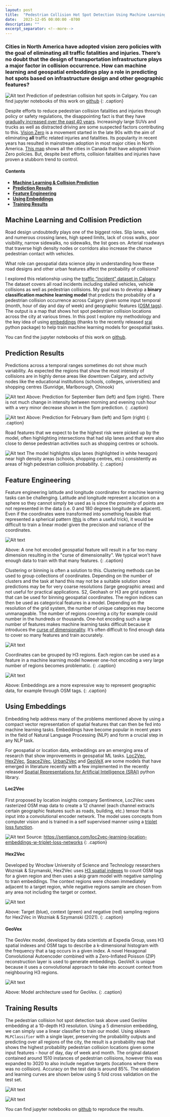 ```yaml
---
layout: post
title:  "Pedestrian Collision Hot Spot Detection Using Machine Learning and Embeddings"
date:   2023-12-05 00:00:00 -0700
description: ""
excerpt_separator: <!--more-->
---
```


### Cities in North America have adopted vision zero policies with the goal of eliminating all traffic fatalities and injuries. There’s no doubt that the design of transportation infrastructure plays a major factor in collision occurrence. How can machine learning and geospatial embeddings play a role in predicting hot spots based on infrastructure design and other geographic features? 
<!--more-->

<style>
.caption {
  font-size: 13px;
  font-style: italic;
  margin-top:0px;
  text-align: left;
}

.references {
  font-size: 12px;
}

</style>

![Alt text]({{site.baseurl}}/assets/img/collision-prediction-calgary.png)
Prediction of pedestrian collision hot spots in Calgary. You can find jupyter notebooks of this work on [github](https://github.com/smohiudd/pedestrian-collision-prediction)
{: .caption}

Despite efforts to reduce pedestrian collision fatalities and injuries through policy or safety regulations, the disappointing fact is that they have [gradually increased over the past 40 years](https://www.nytimes.com/2023/06/27/us/pedestrian-deaths-2022.html). Increasingly large SUVs and trucks as well as distracted driving are some suspected factors contributing to this. [Vision Zero](https://visionzeronetwork.org/about/what-is-vision-zero/) is a movement started in the late 90s with the aim of eliminating **all** traffic related injuries and fatalities. Its popularity in recent years has resulted in mainstream adoption in most major cities in North America. [This map](https://parachute.ca/en/program/vision-zero/vision-zero-map/#!toronto-on) shows all the cities in Canada that have adopted Vision Zero policies. But, despite best efforts, collision fatalities and injuries have proven a stubborn trend to control. 

#### Contents
- [**Machine Learning & Collision Prediction**](#machine-learning-and-collision-prediction )
- [**Prediction Results**](#prediction-results)
- [**Feature Engineering**](#feature-engineering)
- [**Using Embeddings**](#using-embeddings)
- [**Training Results**](#training-results)

## Machine Learning and Collision Prediction 

Road design undoubtedly plays one of the biggest roles. Slip lanes, wide and numerous crossing lanes, high speed limits, lack of cross walks, poor visibility, narrow sidewalks, no sidewalks, the list goes on. Arterial roadways that traverse high density nodes or corridors also increase the chance pedestrian contact with vehicles.

What role can geospatial data science play in understanding how these road designs and other urban features affect the probability of collisions? 

I explored this relationship using the [traffic “incident” dataset in Calgary](https://data.calgary.ca/Transportation-Transit/Traffic-Incidents/35ra-9556). The dataset covers all road incidents including stalled vehicles, vehicle collisions as well as pedestrian collisions. My goal was to develop a **binary classification machine learning model** that predicts the probability of a pedestrian collision occurrence across Calgary given some input temporal (month, hour of day and day of week) and geographic features ([OSM tags](https://wiki.openstreetmap.org/wiki/Tags)). The output is a map that shows hot spot pedestrian collision locations across the city at various times. In this post I explore my methodology and the key idea of using [embeddings](https://developers.google.com/machine-learning/crash-course/embeddings/video-lecture) (thanks to the recently released [srai](https://github.com/kraina-ai/srai) python package) to help train machine learning models for geospatial tasks.

You can find the jupyter notebooks of this work on [github](https://github.com/smohiudd/pedestrian-collision-prediction).

## Prediction Results

Predictions across a temporal ranges sometimes do not show much variability. As expected the regions that show the most intensity of collisions are in highly dense areas like downtown Calgary, and activity nodes like the educational institutions (schools, colleges, universities) and shopping centres (Sunridge, Marlborough, Chinook)

![Alt text]({{site.baseurl}}/assets/img/prediction-multiples-1.png)
Above: Prediction for September 9am (left) and 5pm (right). There is not much change in intensity between morning and evening rush hour with a very minor decrease shown in the 5pm prediction.
{: .caption}

![Alt text]({{site.baseurl}}/assets/img/prediction-multiples-2.png)
Above: Prediction for February 9am (left) and 5pm (right)
{: .caption}

Road features that we expect to be the highest risk were picked up by the model, often highlighting intersections that had slip lanes and that were also close to dense pedestrian activities such as shopping centres or schools.  

![Alt text]({{site.baseurl}}/assets/img/collision-pedestrian-zoom1.png)
The model highlights slips lanes (highlighted in white hexagon) near high density areas (schools, shopping centres, etc.) consistently as areas of high pedestrian collision probability.
{: .caption}

## Feature Engineering

Feature engineering latitude and longitude coordinates for machine learning tasks can be challenging. Latitude and longitude represent a location on a sphere so they cannot simply be used as is since the proximity of points are not represented in the data (i.e. 0 and 180 degrees longitude are adjacent). Even if the coordinates were transformed into something feasible that represented a spherical pattern ([this](https://datascience.stackexchange.com/questions/13567/ways-to-deal-with-longitude-latitude-feature) is often a useful trick), it would be difficult to train a linear model given the precision and variance of the coordinates.

![Alt text]({{site.baseurl}}/assets/img/one-hot.png)

Above:  A one hot encoded geospatial feature will result in a far too many dimension resulting in the "curse of dimensionality". We typical won't have enough data to train with that many features.
{: .caption}


Clustering or binning is often a solution to this. Clustering methods can be used to group collections of coordinates. Depending on the number of clusters and the task at hand this may not be a suitable solution since predictions may be for very coarse resolutions (large geographic areas) and not useful for practical applications. S2, Geohash or H3 are grid systems that can be used for binning geospatial coordinates. The region indices can then be used as categorical features in a model. Depending on the resolution of the grid system, the number of unique categories may become unmanageable. The number of regions covering a city for example could number in the hundreds or thousands. One-hot encoding such a large number of features makes machine learning tasks difficult because it introduces the [curse of dimensionality](https://en.wikipedia.org/wiki/Curse_of_dimensionality). It’s often difficult to find enough data to cover so many features and train accurately.

![Alt text]({{site.baseurl}}/assets/img/hex-bin.png)

Coordinates can be grouped by H3 regions. Each region can be used as a feature in a machine learning model however one-hot encoding a very large number of regions becomes problematic.
{: .caption}

![Alt text]({{site.baseurl}}/assets/img/region-embeddings.png)

Above:  Embeddings are a more expressive way to represent geographic data, for example through OSM tags.
{: .caption}


## Using Embeddings

Embedding help address many of the problems mentioned above by using a compact vector representation of spatial features that can then be fed into machine learning tasks. Embeddings have become popular in recent years in the field of Natural Language Processing (NLP) and form a crucial step in any NLP task. 

For geospatial or location data, embeddings are an emerging area of research that show improvements in geospatial ML tasks. [Loc2Vec](https://sentiance.com/loc2vec-learning-location-embeddings-w-triplet-loss-networks), [Hex2Vec](https://arxiv.org/abs/2111.00970), [Space2Vec](https://github.com/gengchenmai/space2vec), [Urban2Vec](https://arxiv.org/abs/2001.11101) and [GeoVeX](https://openreview.net/forum?id=7bvWopYY1H) are some models that have emerged in literature recently with a few implemented in the recently released [Spatial Representations for Artificial Intelligence (SRAI)](https://github.com/kraina-ai/srai) python library. 

#### Loc2Vec
First proposed by location insights company Sentinence, Loc2Vec uses rasterized OSM map data to create a 12 channel (each channel extracts certain geographic features such as roads, building, etc.) tensor that is input into a convolutional encoder network. The model uses concepts from computer vision and is trained in a self supervised manner using a [triplet loss function](https://en.wikipedia.org/wiki/Triplet_loss). 

![Alt text]({{site.baseurl}}/assets/img/loc2vec.webp)
Source: https://sentiance.com/loc2vec-learning-location-embeddings-w-triplet-loss-networks
{: .caption}


#### Hex2Vec
Developed by Wrocław University of Science and Technology researchers Wozniak & Szymanski, Hex2Vec uses [H3 spatial indexes](https://h3geo.org/) to count OSM tags for a given region and then uses a skip gram model with negative sampling to train embeddings. The context regions were chosen immediately adjacent to a target region, while negative regions sample are chosen from any area not including the target or context.

![Alt text]({{site.baseurl}}/assets/img/hex2vec.png)

Above: Target (blue), context (green) and negative (red) sampling regions for Hex2Vec in Wozniak & Szymanski (2021).
{: .caption}

#### GeoVex
The GeoVex model, developed by data scientists at Expedia Group, uses H3 spatial indexes and OSM tags to describe a k-dimensional histogram with the frequency that a tag occurs in a given index. A novel Hexagonal Convolutional Autoencoder combined with a Zero-Inflated Poisson (ZIP) reconstruction layer is used to generate embeddings. GeoVeX is unique because it uses a convolutional approach to take into account context from neighbouring H3 regions. 

![Alt text]({{site.baseurl}}/assets/img/geovex.png)

Above: Model architecture used for GeoVex.
{: .caption}


## Training Results

The pedestrian collision hot spot detection task above used GeoVex embedding at a 10-depth H3 resolution. Using a 5 dimension embedding, we can simply use a linear classifier to train our model. Using sklearn `MLPClassifier` with a single layer, preserving the probability outputs and predicting over all regions of the city, the result is a probability map that shows the highest probability pedestrian collision locations given some input features - hour of day, day of week and month. The original dataset contained around 1510 instances of pedestrian collisions, however this was expanded to 3020 to also include negative targets (locations where there was no collision). Accuracy on the test data is around 85%. The validation and learning curves are shown below using 5 fold cross validation on the test set.

![Alt text]({{site.baseurl}}/assets/img/validation_curve.png)

![Alt text]({{site.baseurl}}/assets/img/learning_curve.png)

You can find jupyter notebooks on [github](https://github.com/smohiudd/pedestrian-collision-prediction) to reproduce the results.



